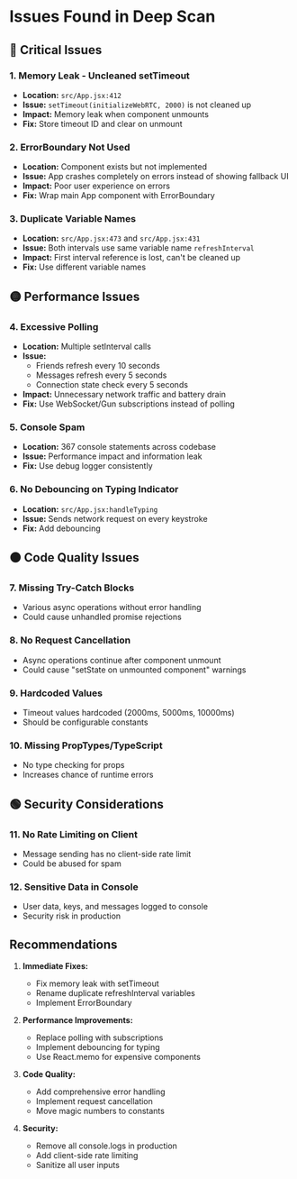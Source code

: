 # Issues Found in Deep Scan

## 🔴 Critical Issues

### 1. **Memory Leak - Uncleaned setTimeout**
- **Location:** `src/App.jsx:412`
- **Issue:** `setTimeout(initializeWebRTC, 2000)` is not cleaned up
- **Impact:** Memory leak when component unmounts
- **Fix:** Store timeout ID and clear on unmount

### 2. **ErrorBoundary Not Used**
- **Location:** Component exists but not implemented
- **Issue:** App crashes completely on errors instead of showing fallback UI
- **Impact:** Poor user experience on errors
- **Fix:** Wrap main App component with ErrorBoundary

### 3. **Duplicate Variable Names**
- **Location:** `src/App.jsx:473` and `src/App.jsx:431`
- **Issue:** Both intervals use same variable name `refreshInterval`
- **Impact:** First interval reference is lost, can't be cleaned up
- **Fix:** Use different variable names

## 🟡 Performance Issues

### 4. **Excessive Polling**
- **Location:** Multiple setInterval calls
- **Issue:** 
  - Friends refresh every 10 seconds
  - Messages refresh every 5 seconds
  - Connection state check every 5 seconds
- **Impact:** Unnecessary network traffic and battery drain
- **Fix:** Use WebSocket/Gun subscriptions instead of polling

### 5. **Console Spam**
- **Location:** 367 console statements across codebase
- **Issue:** Performance impact and information leak
- **Fix:** Use debug logger consistently

### 6. **No Debouncing on Typing Indicator**
- **Location:** `src/App.jsx:handleTyping`
- **Issue:** Sends network request on every keystroke
- **Fix:** Add debouncing

## 🟠 Code Quality Issues

### 7. **Missing Try-Catch Blocks**
- Various async operations without error handling
- Could cause unhandled promise rejections

### 8. **No Request Cancellation**
- Async operations continue after component unmount
- Could cause "setState on unmounted component" warnings

### 9. **Hardcoded Values**
- Timeout values hardcoded (2000ms, 5000ms, 10000ms)
- Should be configurable constants

### 10. **Missing PropTypes/TypeScript**
- No type checking for props
- Increases chance of runtime errors

## 🟢 Security Considerations

### 11. **No Rate Limiting on Client**
- Message sending has no client-side rate limit
- Could be abused for spam

### 12. **Sensitive Data in Console**
- User data, keys, and messages logged to console
- Security risk in production

## Recommendations

1. **Immediate Fixes:**
   - Fix memory leak with setTimeout
   - Rename duplicate refreshInterval variables
   - Implement ErrorBoundary

2. **Performance Improvements:**
   - Replace polling with subscriptions
   - Implement debouncing for typing
   - Use React.memo for expensive components

3. **Code Quality:**
   - Add comprehensive error handling
   - Implement request cancellation
   - Move magic numbers to constants

4. **Security:**
   - Remove all console.logs in production
   - Add client-side rate limiting
   - Sanitize all user inputs
